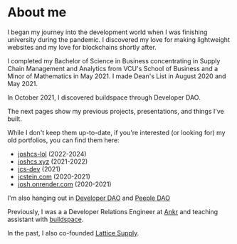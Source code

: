 # About me

I began my journey into the development world when I was finishing university during the pandemic. I discovered my love for making lightweight websites and my love for blockchains shortly after.

I completed my Bachelor of Science in Business concentrating in Supply Chain Management and Analytics from VCU's School of Business and a Minor of Mathematics in May 2021. I made Dean's List in August 2020 and May 2021.

In October 2021, I discovered buildspace through Developer DAO.

The next pages show my previous projects, presentations, and things I've built.

While I don't keep them up-to-date, if you're interested (or looking for) my old portfolios, you can find them here:

- [joshcs-lol](https://joshcs-lol.vercel.app/) (2022-2024)
- [joshcs.xyz](https://joshcs.xyz) (2021-2022)
- [jcs-dev](https://jcs-dev.onrender.com/) (2021)
- [jcstein.com](https://jcstein.com) (2020-2021)
- [josh.onrender.com](https://josh.onrender.com/) (2020-2021)

I'm also hanging out in [Developer DAO](https://developerdao.com) and [Peeple DAO](https://peeple.work/)

Previously, I was a a Developer Relations Engineer at [Ankr](https://ankr.com) and teaching assistant with [buildspace](https://buildspace.so).

In the past, I also co-founded [Lattice Supply](https://lattice.supply/).